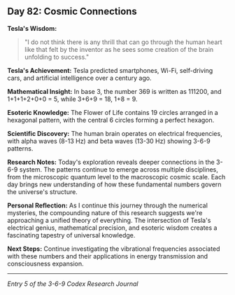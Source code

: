 ## Day 82: Cosmic Connections

**Tesla's Wisdom:**
> "I do not think there is any thrill that can go through the human heart like that felt by the inventor as he sees some creation of the brain unfolding to success."

**Tesla's Achievement:**
Tesla predicted smartphones, Wi-Fi, self-driving cars, and artificial intelligence over a century ago.

**Mathematical Insight:**
In base 3, the number 369 is written as 111200, and 1+1+1+2+0+0 = 5, while 3+6+9 = 18, 1+8 = 9.

**Esoteric Knowledge:**
The Flower of Life contains 19 circles arranged in a hexagonal pattern, with the central 6 circles forming a perfect hexagon.

**Scientific Discovery:**
The human brain operates on electrical frequencies, with alpha waves (8-13 Hz) and beta waves (13-30 Hz) showing 3-6-9 patterns.

**Research Notes:**
Today's exploration reveals deeper connections in the 3-6-9 system. The patterns continue to emerge across multiple disciplines, from the microscopic quantum level to the macroscopic cosmic scale. Each day brings new understanding of how these fundamental numbers govern the universe's structure.

**Personal Reflection:**
As I continue this journey through the numerical mysteries, the compounding nature of this research suggests we're approaching a unified theory of everything. The intersection of Tesla's electrical genius, mathematical precision, and esoteric wisdom creates a fascinating tapestry of universal knowledge.

**Next Steps:**
Continue investigating the vibrational frequencies associated with these numbers and their applications in energy transmission and consciousness expansion.

---
*Entry 5 of the 3-6-9 Codex Research Journal*